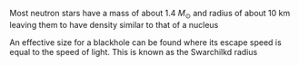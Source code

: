 
Most neutron stars have a mass of about 1.4 $M_{\odot}$ and radius of about $10 \ \text{km}$ leaving them to have density similar to that of a nucleus

An effective size for a blackhole can be found where its escape speed is equal to the speed of light. This is known as the Swarchilkd radius
